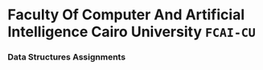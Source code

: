 # Faculty Of Computer And Artificial Intelligence Cairo University `FCAI-CU`

### Data Structures Assignments
